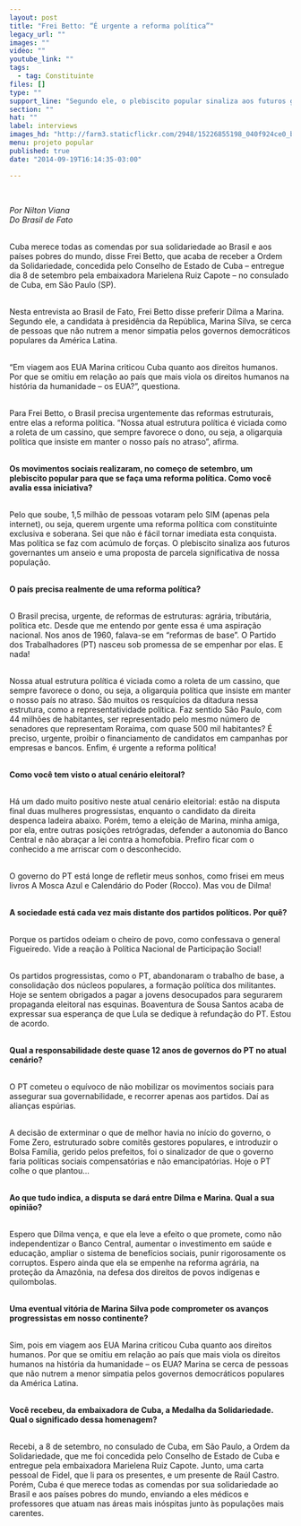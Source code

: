 ```yaml
---
layout: post
title: "Frei Betto: “É urgente a reforma política”"
legacy_url: ""
images: ""
video: ""
youtube_link: ""
tags:
  - tag: Constituinte
files: []
type: ""
support_line: "Segundo ele, o plebiscito popular sinaliza aos futuros governantes um anseio e uma proposta da população."
section: ""
hat: ""
label: interviews
images_hd: "http://farm3.staticflickr.com/2948/15226855198_040f924ce0_b.jpg"
menu: projeto popular
published: true
date: "2014-09-19T16:14:35-03:00"

---
```

<p><img alt="" src="http://farm3.staticflickr.com/2948/15226855198_040f924ce0_b.jpg" /><br />
&nbsp;</p>

<p><em>Por&nbsp;Nilton Viana<br />
Do Brasil de Fato</em></p>

<p><br />
Cuba merece todas as comendas por sua solidariedade ao Brasil e aos pa&iacute;ses pobres do mundo, disse Frei Betto, que acaba de receber a Ordem da Solidariedade, concedida pelo Conselho de Estado de Cuba &ndash; entregue dia 8 de setembro pela embaixadora Marielena Ruiz Capote &ndash; no consulado de Cuba, em S&atilde;o Paulo (SP).</p>

<p><br />
Nesta entrevista ao Brasil de Fato, Frei Betto disse preferir Dilma a Marina. Segundo ele, a candidata &agrave; presid&ecirc;ncia da Rep&uacute;blica, Marina Silva, se cerca de pessoas que n&atilde;o nutrem a menor simpatia pelos governos democr&aacute;ticos populares da Am&eacute;rica Latina.</p>

<p><br />
&ldquo;Em viagem aos EUA Marina criticou Cuba quanto aos direitos humanos. Por que se omitiu em rela&ccedil;&atilde;o ao pa&iacute;s que mais&nbsp;viola os direitos humanos na hist&oacute;ria da humanidade &ndash; os EUA?&rdquo;, questiona.</p>

<p><br />
Para Frei Betto, o Brasil precisa urgentemente das reformas estruturais, entre elas a reforma pol&iacute;tica. &ldquo;Nossa atual estrutura pol&iacute;tica &eacute; viciada como a roleta de um cassino, que sempre favorece o dono, ou seja, a oligarquia pol&iacute;tica que insiste em manter o nosso pa&iacute;s no atraso&rdquo;, afirma.</p>

<p><br />
<strong>Os movimentos sociais realizaram, no come&ccedil;o de setembro, um plebiscito popular para que se fa&ccedil;a uma reforma pol&iacute;tica. Como voc&ecirc; avalia essa iniciativa?</strong></p>

<p><br />
Pelo que soube, 1,5 milh&atilde;o de pessoas votaram pelo SIM (apenas pela internet), ou seja, querem urgente uma reforma pol&iacute;tica com constituinte exclusiva e soberana. Sei que n&atilde;o &eacute; f&aacute;cil tornar imediata esta conquista. Mas pol&iacute;tica se faz com ac&uacute;mulo de for&ccedil;as. O plebiscito sinaliza aos futuros governantes um anseio e uma proposta de parcela significativa de nossa popula&ccedil;&atilde;o.</p>

<p><br />
<strong>O pa&iacute;s precisa realmente de uma reforma pol&iacute;tica?</strong></p>

<p><br />
O Brasil precisa, urgente, de reformas de estruturas: agr&aacute;ria, tribut&aacute;ria, pol&iacute;tica etc. Desde que me entendo por gente essa &eacute; uma aspira&ccedil;&atilde;o nacional. Nos anos de 1960, falava-se em &ldquo;reformas de base&rdquo;. O Partido dos Trabalhadores (PT) nasceu sob promessa de se empenhar por elas. E nada!</p>

<p><br />
Nossa atual estrutura pol&iacute;tica &eacute; viciada como a roleta de um cassino, que sempre favorece o dono, ou seja, a oligarquia pol&iacute;tica que insiste em manter o nosso pa&iacute;s no atraso. S&atilde;o muitos os resqu&iacute;cios da ditadura nessa estrutura, como a representatividade pol&iacute;tica. Faz sentido S&atilde;o Paulo, com 44 milh&otilde;es de habitantes, ser representado pelo mesmo n&uacute;mero de senadores que representam Roraima, com quase 500 mil habitantes? &Eacute; preciso, urgente, proibir o financiamento de candidatos em campanhas por empresas e bancos. Enfim, &eacute; urgente a reforma pol&iacute;tica!</p>

<p><br />
<strong>Como voc&ecirc; tem visto o atual cen&aacute;rio eleitoral?</strong></p>

<p><br />
H&aacute; um dado muito positivo neste atual cen&aacute;rio eleitorial: est&atilde;o na disputa final duas mulheres progressistas, enquanto o candidato da direita despenca ladeira abaixo. Por&eacute;m, temo a elei&ccedil;&atilde;o de Marina, minha amiga, por ela, entre outras posi&ccedil;&otilde;es retr&oacute;gradas, defender a autonomia do Banco Central e n&atilde;o abra&ccedil;ar a lei contra a homofobia. Prefiro ficar com o conhecido a me arriscar com o desconhecido.</p>

<p><br />
O governo do PT est&aacute; longe de refletir meus sonhos, como frisei em meus livros A Mosca Azul e Calend&aacute;rio do Poder (Rocco). Mas vou de Dilma!</p>

<p><br />
<strong>A sociedade est&aacute; cada vez mais distante dos partidos pol&iacute;ticos. Por qu&ecirc;?</strong></p>

<p><br />
Porque os partidos odeiam o cheiro de povo, como confessava o general Figueiredo. Vide a rea&ccedil;&atilde;o &agrave; Pol&iacute;tica Nacional de Participa&ccedil;&atilde;o Social!</p>

<p><br />
Os partidos progressistas, como o PT, abandonaram o trabalho de base, a consolida&ccedil;&atilde;o dos n&uacute;cleos populares, a forma&ccedil;&atilde;o pol&iacute;tica dos militantes. Hoje se sentem obrigados a pagar a jovens desocupados para segurarem propaganda eleitoral nas esquinas. Boaventura de Sousa Santos acaba de expressar sua esperan&ccedil;a de que Lula se dedique &agrave; refunda&ccedil;&atilde;o do PT. Estou de acordo.</p>

<p><br />
<strong>Qual a responsabilidade deste quase 12 anos de governos do PT no atual cen&aacute;rio?</strong></p>

<p><br />
O PT cometeu o equ&iacute;voco de n&atilde;o mobilizar os movimentos sociais para assegurar sua governabilidade, e recorrer apenas aos partidos. Da&iacute; as alian&ccedil;as esp&uacute;rias.</p>

<p><br />
A decis&atilde;o de exterminar o que de melhor havia no in&iacute;cio do governo, o Fome Zero, estruturado sobre comit&ecirc;s gestores populares, e introduzir o Bolsa Fam&iacute;lia, gerido pelos prefeitos, foi o sinalizador de que o governo faria pol&iacute;ticas sociais compensat&oacute;rias e n&atilde;o emancipat&oacute;rias. Hoje o PT colhe o que plantou...</p>

<p><br />
<strong>Ao que tudo indica, a disputa se dar&aacute; entre Dilma e Marina. Qual a sua opini&atilde;o?</strong></p>

<p><br />
Espero que Dilma ven&ccedil;a, e que ela leve a efeito o que promete, como n&atilde;o independentizar o Banco Central, aumentar o investimento em sa&uacute;de e educa&ccedil;&atilde;o, ampliar o sistema de benef&iacute;cios sociais, punir rigorosamente os corruptos. Espero ainda que ela se empenhe na reforma agr&aacute;ria, na prote&ccedil;&atilde;o da Amaz&ocirc;nia, na defesa dos direitos de povos ind&iacute;genas e quilombolas.</p>

<p><br />
<strong>Uma eventual vit&oacute;ria de Marina Silva pode comprometer os avan&ccedil;os progressistas em nosso continente?</strong></p>

<p><br />
Sim, pois em viagem aos EUA Marina criticou Cuba quanto aos direitos humanos. Por que se omitiu em rela&ccedil;&atilde;o ao pa&iacute;s que mais viola os direitos humanos na hist&oacute;ria da humanidade &ndash; os EUA? Marina se cerca de pessoas que n&atilde;o nutrem a menor simpatia pelos governos democr&aacute;ticos populares da Am&eacute;rica Latina.</p>

<p><br />
<strong>Voc&ecirc; recebeu, da embaixadora de Cuba, a Medalha da Solidariedade. Qual o significado dessa homenagem?</strong></p>

<p><br />
Recebi, a 8 de setembro, no consulado de Cuba, em S&atilde;o Paulo, a Ordem da Solidariedade, que me foi concedida pelo Conselho de Estado de Cuba e entregue pela embaixadora Marielena Ruiz Capote. Junto, uma carta pessoal de Fidel, que li para os presentes, e um presente de Ra&uacute;l Castro. Por&eacute;m, Cuba &eacute; que merece todas as comendas por sua solidariedade ao Brasil e aos pa&iacute;ses pobres do mundo, enviando a eles m&eacute;dicos e professores que atuam nas &aacute;reas mais in&oacute;spitas junto &agrave;s popula&ccedil;&otilde;es mais carentes.</p>
